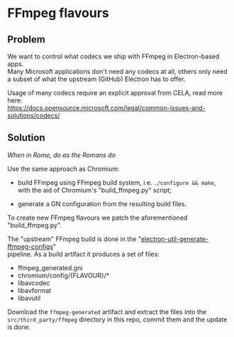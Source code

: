 # FFmpeg flavours

## Problem

We want to control what codecs we ship with FFmpeg in Electron-based apps.  
Many Microsoft applications don't need any codecs at all, others only need  
a subset of what the upstream (GitHub) Electron has to offer.

Usage of many codecs require an explicit approval from CELA, read more here:  
<https://docs.opensource.microsoft.com/legal/common-issues-and-solutions/codecs/>

## Solution

*When in Rome, do as the Romans do*

Use the same approach as Chromium:
  - build FFmpeg using FFmpeg build system, i.e. `./configure && make`,  
    with the aid of Chromium's "build_ffmpeg.py" script;

  - generate a GN configuration from the resulting build files.

To create new FFmpeg flavours we patch the aforementioned "build_ffmpeg.py".

The "upstream" FFmpeg build is done in the "[electron-util-generate-ffmpeg-configs][]"  
pipeline. As a build artifact it produces a set of files:
- ffmpeg_generated.gni
- chromium/config/{FLAVOUR}/*
- libavcodec
- libavformat
- libavutil

Download the `ffmpeg-generated` artifact and extract the files into the
`src/third_party/ffmpeg` directory in this repo, commit them and the update is
done.

[electron-util-generate-ffmpeg-configs]: https://devdiv.visualstudio.com/DevDiv/_build?definitionId=19595
